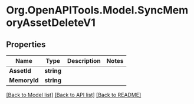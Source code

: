 # Org.OpenAPITools.Model.SyncMemoryAssetDeleteV1

## Properties

Name | Type | Description | Notes
------------ | ------------- | ------------- | -------------
**AssetId** | **string** |  | 
**MemoryId** | **string** |  | 

[[Back to Model list]](../../README.md#documentation-for-models) [[Back to API list]](../../README.md#documentation-for-api-endpoints) [[Back to README]](../../README.md)


